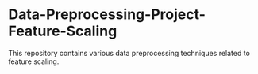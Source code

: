 # Data-Preprocessing-Project-Feature-Scaling


This repository contains various data preprocessing techniques related to feature scaling.
